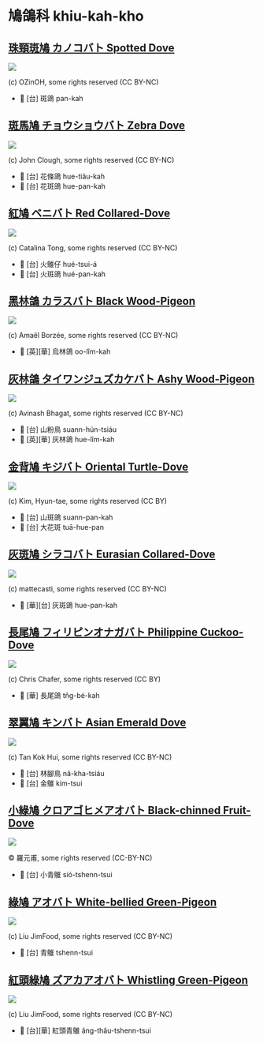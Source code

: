 # 鳩鴿科 khiu-kah-kho

## [珠頸斑鳩 カノコバト Spotted Dove](https://ebird.org/species/spodov)

![](https://inaturalist-open-data.s3.amazonaws.com/photos/356067349/medium.jpg)

(c) OZinOH, some rights reserved (CC BY-NC)

- 🎯 [台] 斑鴿 pan-kah

## [斑馬鳩 チョウショウバト Zebra Dove](https://ebird.org/species/zebdov)

![](https://inaturalist-open-data.s3.amazonaws.com/photos/59311155/medium.jpg)

(c) John Clough, some rights reserved (CC BY-NC)

- 🎯 [台] 花條鴿 hue-tiâu-kah
- 🎯 [台] 花斑鴿 hue-pan-kah

## [紅鳩 ベニバト Red Collared-Dove](https://ebird.org/species/recdov1)

![](https://inaturalist-open-data.s3.amazonaws.com/photos/11787373/medium.jpeg)

(c) Catalina Tong, some rights reserved (CC BY-NC)

- 🎯 [台] 火鵻仔 hué-tsui-á
- 🎯 [台] 火斑鴿 hué-pan-kah

## [黑林鴿 カラスバト Black Wood-Pigeon](https://ebird.org/species/jawpig1)

![](https://inaturalist-open-data.s3.amazonaws.com/photos/85928083/medium.jpeg)

(c) Amaël Borzée, some rights reserved (CC BY-NC)

- 🎯 [英][華] 烏林鴿 oo-lîm-kah

## [灰林鴿 タイワンジュズカケバト Ashy Wood-Pigeon](https://ebird.org/species/aswpig1)

![](https://inaturalist-open-data.s3.amazonaws.com/photos/170878024/medium.jpg)

(c) Avinash Bhagat, some rights reserved (CC BY-NC)

- 🎯 [台] 山粉鳥 suann-hún-tsiáu
- 🎯 [英][華] 灰林鴿 hue-lîm-kah

## [金背鳩 キジバト Oriental Turtle-Dove](https://ebird.org/species/ortdov)

![](https://inaturalist-open-data.s3.amazonaws.com/photos/2660911/medium.jpg)

(c) Kim, Hyun-tae, some rights reserved (CC BY)

- 🎯 [台] 山斑鴿 suann-pan-kah
- 🎯 [台] 大花斑 tuā-hue-pan

## [灰斑鳩 シラコバト Eurasian Collared-Dove](https://ebird.org/species/eucdov)

![](https://inaturalist-open-data.s3.amazonaws.com/photos/100117501/medium.jpg)

(c) mattecasti, some rights reserved (CC BY-NC)

- 🎯 [華][台] 灰斑鴿 hue-pan-kah

## [長尾鳩 フィリピンオナガバト Philippine Cuckoo-Dove](https://ebird.org/species/phcdov1)

![](https://inaturalist-open-data.s3.amazonaws.com/photos/2290858/medium.jpg)

(c) Chris Chafer, some rights reserved (CC BY)

- 🎯 [華] 長尾鴿 tn̂g-bé-kah

## [翠翼鳩 キンバト Asian Emerald Dove](https://ebird.org/species/emedov2)

![](https://inaturalist-open-data.s3.amazonaws.com/photos/26343454/medium.jpeg)

(c) Tan Kok Hui, some rights reserved (CC BY-NC)

- 🎯 [台] 林腳鳥 nâ-kha-tsiáu
- 🎯 [台] 金鵻 kim-tsui

## [小綠鳩 クロアゴヒメアオバト Black-chinned Fruit-Dove](https://ebird.org/species/bcfdov1)

![](https://inaturalist-open-data.s3.amazonaws.com/photos/364505657/large.jpeg)

© 羅元甫, some rights reserved (CC-BY-NC)

- 🎯 [台] 小青鵻 sió-tshenn-tsui

## [綠鳩 アオバト White-bellied Green-Pigeon](https://ebird.org/species/whbpig1)

![](https://inaturalist-open-data.s3.amazonaws.com/photos/131228147/medium.jpg)

(c) Liu JimFood, some rights reserved (CC BY-NC)

- 🎯 [台] 青鵻 tshenn-tsui

## [紅頭綠鳩 ズアカアオバト Whistling Green-Pigeon](https://ebird.org/species/whgpig1)

![](https://inaturalist-open-data.s3.amazonaws.com/photos/59277188/medium.jpg)

(c) Liu JimFood, some rights reserved (CC BY-NC)

- 🎯 [台][華] 紅頭青鵻 âng-thâu-tshenn-tsui
